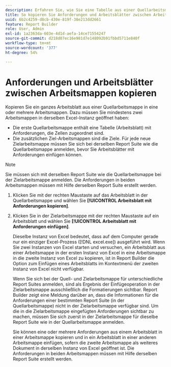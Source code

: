 ```yaml
---
description: Erfahren Sie, wie Sie eine Tabelle aus einer Quellarbeitsmappe in eine oder mehrere Zielarbeitsmappen kopieren.
title: So kopieren Sie Anforderungen und Arbeitsblätter zwischen Arbeitsmappen
uuid: 6b2c4259-d8cb-430e-819f-38e213dd2661
feature: Report Builder
role: User, Admin
exl-id: 1a2363da-603e-4d1d-aefa-14ce71554247
source-git-commit: d218d07ec16e981d7e148092b91fbbd5711e840f
workflow-type: tm+mt
source-wordcount: '377'
ht-degree: 54%

---
```


# Anforderungen und Arbeitsblätter zwischen Arbeitsmappen kopieren

Kopieren Sie ein ganzes Arbeitsblatt aus einer Quellarbeitsmappe in eine oder mehrere Arbeitsmappen. Dazu müssen Sie mindestens zwei Arbeitsmappen in derselben Excel-Instanz geöffnet haben:
* Die erste Quellarbeitsmappe enthält eine Tabelle (Arbeitsblatt) mit Anforderungen, die Zellen zugeordnet sind.
* Die zusätzlichen Ziel-Arbeitsmappen sind die Ziele. Für jede neue Zielarbeitsmappe müssen Sie sich bei derselben Report Suite wie die Quellarbeitsmappe anmelden, bevor Sie Arbeitsblätter mit Anforderungen einfügen können.

>[!NOTE]
>
>Sie müssen sich mit derselben Report Suite wie die Quellarbeitsmappe bei der Zielarbeitsmappe anmelden. Die Anforderungen in beiden Arbeitsmappen müssen mit Hilfe derselben Report Suite erstellt werden.

1. Klicken Sie mit der rechten Maustaste auf das Arbeitsblatt in der Quellarbeitsmappe und wählen Sie **[!UICONTROL Arbeitsblatt mit Anforderungen kopieren]**.
1. Klicken Sie in der Zielarbeitsmappe mit der rechten Maustaste auf ein Arbeitsblatt und wählen Sie **[!UICONTROL Arbeitsblatt mit Anforderungen einfügen]**.

   Dieselbe Instanz von Excel bedeutet, dass auf dem Computer gerade nur ein einziger Excel-Prozess ([!DNL excel.exe]) ausgeführt wird. Wenn Sie zwei Instanzen von Excel starten und versuchen, ein Arbeitsblatt aus einer Arbeitsmappe in der ersten Instanz von Excel in eine Arbeitsmappe in die zweite Instanz von Excel zu kopieren, ist in Report Builder die Option zum Einfügen eines Arbeitsblatts im Kontextmenü der zweiten Instanz von Excel nicht verfügbar.

   Wenn Sie sich bei der Quell- und Zielarbeitsmappe für unterschiedliche Report Suites anmelden, sind als Ergebnis der Einfügeoperation in der Zielarbeitsmappe ausschließlich die Formatierungen sichtbar. Report Builder zeigt eine Meldung darüber an, dass die Informationen für die Anforderungen einer bestimmten Report Suite (in der Quellarbeitsmappe) nicht in der Zielarbeitsmappe verfügbar sind. Um die in die Zielarbeitsmappe eingefügten Anforderungen sichtbar zu machen, müssen Sie sich zuerst in der Zielarbeitsmappe für dieselbe Report Suite wie in der Quellarbeitsmappe anmelden.

   Sie können eine oder mehrere Anforderungen aus einem Arbeitsblatt in einer Arbeitsmappe kopieren und in ein Arbeitsblatt in einer anderen Arbeitsmappe einfügen, sofern die zweite Arbeitsmappe als weiteres Dokument in derselben Instanz von Excel geöffnet ist. Die Anforderungen in beiden Arbeitsmappen müssen mit Hilfe derselben Report Suite erstellt werden.
